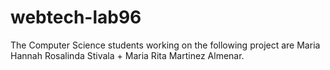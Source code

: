 # webtech-lab96
The Computer Science students working on the following project are Maria Hannah Rosalinda Stivala + Maria Rita Martinez Almenar.

